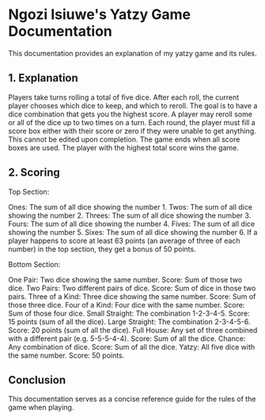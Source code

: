 # Ngozi Isiuwe's Yatzy Game Documentation

This documentation provides an explanation of my yatzy game and its rules. 


## **1. Explanation**
Players take turns rolling a total of five dice. After each roll, the current player chooses which dice to keep, and which to reroll. The goal is to have a dice combination that gets you the highest score. A player may reroll some or all of the dice up to two times on a turn. Each round, the player must fill a score box either with their score or zero if they were unable to get anything. This cannot be edited upon completion. The game ends when all score boxes are used. The player with the highest total score wins the game.


## **2. Scoring**
Top Section:

Ones: The sum of all dice showing the number 1.
Twos: The sum of all dice showing the number 2.
Threes: The sum of all dice showing the number 3.
Fours: The sum of all dice showing the number 4.
Fives: The sum of all dice showing the number 5.
Sixes: The sum of all dice showing the number 6.
If a player happens to score at least 63 points (an average of three of each number) in the top section, they get a bonus of 50 points.

Bottom Section:

One Pair: Two dice showing the same number. Score: Sum of those two dice.
Two Pairs: Two different pairs of dice. Score: Sum of dice in those two pairs.
Three of a Kind: Three dice showing the same number. Score: Sum of those three dice.
Four of a Kind: Four dice with the same number. Score: Sum of those four dice.
Small Straight: The combination 1-2-3-4-5. Score: 15 points (sum of all the dice).
Large Straight: The combination 2-3-4-5-6. Score: 20 points (sum of all the dice).
Full House: Any set of three combined with a different pair (e.g. 5-5-5-4-4). Score: Sum of all the dice.
Chance: Any combination of dice. Score: Sum of all the dice.
Yatzy: All five dice with the same number. Score: 50 points.


## **Conclusion**
This documentation serves as a concise reference guide for the rules of the game when playing.